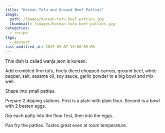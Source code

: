 ```yaml
---
title: "Korean Tofu and Ground Beef Patties"
image: 
  path: /images/korean-tofu-beef-patties.jpg
  thumbnail: /images/korean-tofu-beef-patties.jpg
categories:
  - recipe
tags:
  - dessert
last_modified_at: 2025-05-07 19:00-05:00
---
```


This dish is called wanja jeon is korean.

Add crumbled firm tofu, finely diced chopped carrots, ground beef, white pepper, salt, sesame oil, soy sauce, garlic powder to a big bowl and mix well.

Shape into small patties.

Prepare 2 dipping stations. First is a plate with plain flour. Second is a bowl with 2 beaten eggs.

Dip each patty into the flour first, then into the eggs.

Pan fry the patties. Tastes great even at room temperature.

